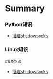 ﻿# Summary

### Python知识

* [搭建shadowsocks](./python/buildShadowsocks.md)

### Linux知识


###杂谈

* [搭建shadowsocks](./other/搭建shadowsocks.md)





